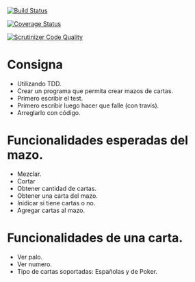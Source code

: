 [![Build Status](https://travis-ci.org/tadeo1/TDD2018.svg?branch=master)](https://travis-ci.org/tadeo1/TDD2018)

[![Coverage Status](https://coveralls.io/repos/github/tadeo1/TDD2018/badge.svg?branch=master)](https://coveralls.io/github/tadeo1/TDD2018?branch=master)

[![Scrutinizer Code Quality](https://scrutinizer-ci.com/g/tadeo1/TDD2018/badges/quality-score.png?b=master)](https://scrutinizer-ci.com/g/tadeo1/TDD2018/?branch=master)

# Consigna

- Utilizando TDD.
- Crear un programa que permita crear mazos de cartas.
- Primero escribir el test.
- Primero escribir luego hacer que falle (con travis).
- Arreglarlo con código.

# Funcionalidades esperadas del mazo.

- Mezclar.
- Cortar
- Obtener cantidad de cartas.
- Obtener una carta del mazo.
- Inidicar si tiene cartas o no.
- Agregar cartas al mazo.

# Funcionalidades de una carta.

- Ver palo.
- Ver numero.
- Tipo de cartas soportadas: Españolas y de Poker.
